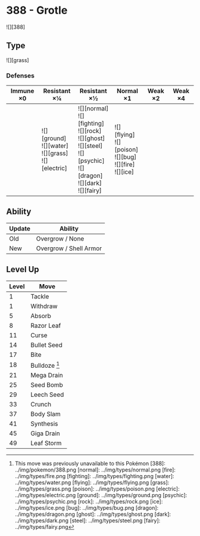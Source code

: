 # 388 - Grotle
![][388]

## Type

![][grass]

### Defenses

Immune ×0 | Resistant ×¼ | Resistant ×½ | Normal ×1 | Weak ×2 | Weak ×4
---       | ---          | ---          | ---       | ---     | ---
| | ![][ground]<br> ![][water]<br> ![][grass]<br> ![][electric]<br> | ![][normal]<br> ![][fighting]<br> ![][rock]<br> ![][ghost]<br> ![][steel]<br> ![][psychic]<br> ![][dragon]<br> ![][dark]<br> ![][fairy]<br> | ![][flying]<br> ![][poison]<br> ![][bug]<br> ![][fire]<br> ![][ice]<br> | | 

## Ability

Update | Ability
---    | ---
Old    | Overgrow / None
New    | Overgrow / Shell Armor

## Level Up

Level | Move
---   | ---
  1   | Tackle
  1   | Withdraw
  5   | Absorb
  8   | Razor Leaf
 11   | Curse
 14   | Bullet Seed
 17   | Bite
 18   | Bulldoze [^1]
 21   | Mega Drain
 25   | Seed Bomb
 29   | Leech Seed
 33   | Crunch
 37   | Body Slam
 41   | Synthesis
 45   | Giga Drain
 49   | Leaf Storm

[^1]: This move was previously unavailable to this Pokémon
[388]: ../img/pokemon/388.png
[normal]: ../img/types/normal.png
[fire]: ../img/types/fire.png
[fighting]: ../img/types/fighting.png
[water]: ../img/types/water.png
[flying]: ../img/types/flying.png
[grass]: ../img/types/grass.png
[poison]: ../img/types/poison.png
[electric]: ../img/types/electric.png
[ground]: ../img/types/ground.png
[psychic]: ../img/types/psychic.png
[rock]: ../img/types/rock.png
[ice]: ../img/types/ice.png
[bug]: ../img/types/bug.png
[dragon]: ../img/types/dragon.png
[ghost]: ../img/types/ghost.png
[dark]: ../img/types/dark.png
[steel]: ../img/types/steel.png
[fairy]: ../img/types/fairy.png
